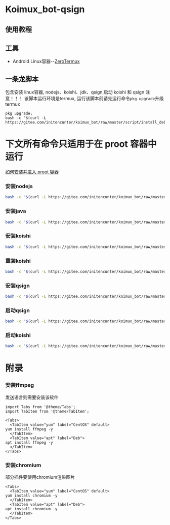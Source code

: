 # Koimux_bot-qsign

## 使用教程

## 工具

* Android Linux容器--[ZeroTermux](https://od.ixcmstudio.cn/repository/main/ZeroTermux/)

## 一条龙脚本
包含安装 linux容器, nodejs、koishi、jdk、qsign,启动 koishi 和 qsign
注意！！！ 该脚本运行环境是termux, 运行该脚本前请先运行命令`pkg upgrade`升级 termux
```shell
pkg upgrade;
bash -c "$(curl -L https://gitee.com/initencunter/koimux_bot/raw/master/script/install_debian.sh)"
```

# 下文所有命令只适用于在 proot 容器中运行

[如何安装并进入 proot 容器](./install_debian.md)

### 安装nodejs 
```bash
bash -c "$(curl -L https://gitee.com/initencunter/koimux_bot/raw/master/script/install_nodejs.sh)"
```
### 安装java
```bash
bash -c "$(curl -L https://gitee.com/initencunter/koimux_bot/raw/master/script/install_jdk.sh)"
```
### 安装koishi

```bash
bash -c "$(curl -L https://gitee.com/initencunter/koimux_bot/raw/master/script/install_koishi.sh)"
```

### 重装koishi
```bash
bash -c "$(curl -L https://gitee.com/initencunter/koimux_bot/raw/master/script/re_install_koishi.sh)"
```

### 安装qsign
```bash
bash -c "$(curl -L https://gitee.com/initencunter/koimux_bot/raw/master/script/setup_qsign.sh)"
```

### 启动qsign
```bash
bash -c "$(curl -L https://gitee.com/initencunter/koimux_bot/raw/master/script/start_qsign.sh)"
```

### 启动koishi
```bash
bash -c "$(curl -L https://gitee.com/initencunter/koimux_bot/raw/master/script/start_koishi.sh)"
```


# 附录

### 安装ffmpeg

发送语言则需要安装该软件
```mdx-code-block
import Tabs from '@theme/Tabs';
import TabItem from '@theme/TabItem';

<Tabs>
  <TabItem value="yum" label="CentOS" default>
yum install ffmpeg -y
  </TabItem>
  <TabItem value="apt" label="Deb">
apt install ffmpeg -y
  </TabItem>
</Tabs>

```
### 安装chromium

部分插件要使用chromium渲染图片
```mdx-code-block
<Tabs>
  <TabItem value="yum" label="CentOS" default>
yum install chromium -y
  </TabItem>
  <TabItem value="apt" label="Deb">
apt install chromium -y
  </TabItem>
</Tabs>
```